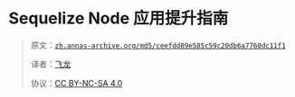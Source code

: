# Sequelize Node 应用提升指南

> 原文：[`zh.annas-archive.org/md5/ceefdd89e585c59c20db6a7760dc11f1`](https://zh.annas-archive.org/md5/ceefdd89e585c59c20db6a7760dc11f1)
> 
> 译者：[飞龙](https://github.com/wizardforcel)
> 
> 协议：[CC BY-NC-SA 4.0](http://creativecommons.org/licenses/by-nc-sa/4.0/)